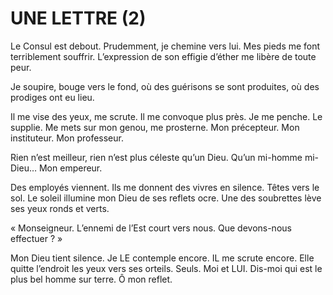 # UNE LETTRE (2)

Le Consul est debout. Prudemment, je chemine  vers lui. Mes pieds me font terriblement souffrir. L’expression de son effigie d’éther me libère de toute peur.

Je soupire, bouge vers le fond, où des guérisons se sont produites, où des prodiges ont eu lieu.

Il me vise des yeux, me scrute. Il me convoque plus près. Je me penche. Le supplie. Me mets sur mon genou, me prosterne. Mon précepteur. Mon instituteur. Mon professeur.

Rien n’est meilleur, rien n’est plus céleste qu’un Dieu. Qu’un mi-homme mi-Dieu… Mon empereur.

Des employés viennent. Ils me donnent des vivres en silence. Têtes vers le sol. Le soleil illumine mon Dieu de ses reflets ocre.	Une des soubrettes lève ses yeux ronds et verts. 

« Monseigneur. L’ennemi de l’Est court vers nous. Que devons-nous effectuer ? »

Mon Dieu tient silence. Je LE contemple encore. IL me scrute encore. Elle quitte l’endroit les yeux vers ses orteils. Seuls. Moi et LUI. Dis-moi qui est le plus bel homme sur terre. Ô mon reflet. 
